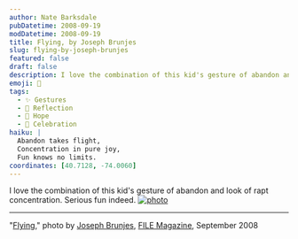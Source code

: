 ```yaml
---
author: Nate Barksdale
pubDatetime: 2008-09-19
modDatetime: 2008-09-19
title: Flying, by Joseph Brunjes
slug: flying-by-joseph-brunjes
featured: false
draft: false
description: I love the combination of this kid's gesture of abandon and look of rapt concentration. Serious fun indeed.
emoji: 🛫
tags:
  - ✨ Gestures
  - 🌅 Reflection
  - 🌈 Hope
  - 🎉 Celebration
haiku: |
  Abandon takes flight,  
  Concentration in pure joy,  
  Fun knows no limits.
coordinates: [40.7128, -74.0060]
---
```


I love the combination of this kid's gesture of abandon and look of rapt concentration. Serious fun indeed. [![photo](http://culture-making.com/media/Flying.jpg)](http://www.filemagazine.com/thecollection/archives/2008/09/flying.html)

---

"[Flying](http://web.archive.org/web/20131023113950/http://www.filemagazine.com:80/thecollection/archives/2008/09/flying.html)," photo by [Joseph Brunjes](http://web.archive.org/web/20150626010457/http://www.josephbrunjes.com:80/JBP/HOME.html), [FILE Magazine](http://web.archive.org/web/20131023113950/http://www.filemagazine.com:80/thecollection/archives/2008/09/flying.html), September 2008
